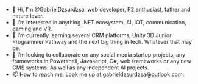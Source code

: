 - 👋 Hi, I’m @GabrielDzsurdzsa, web developer, P2 enthusiast, father and nature lover.
- 👀 I’m interested in anything .NET ecosystem, AI, IOT, communication, gaming and VR.
- 🌱 I’m currently learning several CRM platforms, Unity 3D Junior Programmer Pathway and the next big thing in tech. Whatever that may be.
- 💞️ I’m looking to collaborate on any social media startup projects, any frameworks in Powershell, Javascript, C#, web frameworks or any new CMS systems. As well as any independent AI projects.
- 📫 How to reach me. Look me up at gabrieldzsurdzsa@outlook.com. 

<!---
GabrielDzsurdzsa/GabrielDzsurdzsa is a ✨ special ✨ repository because its `README.md` (this file) appears on your GitHub profile.
You can click the Preview link to take a look at your changes.
--->

